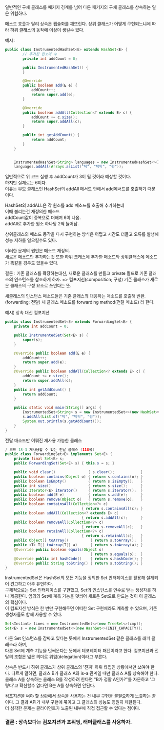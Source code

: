 
일반적인 구체 클래스를 패키지 경계를 넘어 다른 패키지의 구체 클래스를 상속하는 일은 위험하다.

메소드 호출과 달리 상속은 캡슐화를 깨뜨린다. 상위 클래스가 어떻게 구현되느냐에 따라 하위 클래스의 동작에 이상이 생길수 있다.
	
예시 :

```java
public class InstrumentedHashSet<E> extends HashSet<E> {
        // 추가된 원소의 수
        private int addCount = 0;

        public InstrumentedHashSet() {
        }

        @Override
        public boolean add(E e) {
            addCount++;
            return super.add(e);
        }

        @Override
        public boolean addAll(Collection<? extends E> c) {
            addCount += c.size();
            return super.addAll(c);
        }

        public int getAddCount() {
            return addCount;
        }
    }
	
```


```java
	InstrumentedHashSet<String> languages = new InstrumentedHashSet<>();
	languages.addAll(Arrays.asList("틱", "탁탁", "펑"));
```

일반적으로 위 코드 실행 후 addCount가 3이 될 것이라 예상할 것이다.   
하지만 실제로는 6이다.    
이유는 부모 클래스인 HashSet의 addAll 메서드 안에서 add메서드를 호출하기 때문이다.   

HashSet의 addALL은 각 원소를 add 메소드를 호출해 추가하는데   
이때 불리는건 재정의한 메소드   
addCount값이 중복으로 더해져 6이 나옴.   
addAll로 추가한 원소 하나당 2씩 늘어남.   

상위클래스의 메소드 동작을 다시 구현하는 방식은 어렵고 시간도 더들고 오류를 발생해 성능 저하를 일으킬수도 있다.   

이러한 문제의 원인은 메소드 재정의.   
새로운 메소드만 추가하는것 또한 하위 크래스에 추가한 매소드와 상위클래스에 메소드가 똑같을 경우도 있을수 있다.   

결론 : 기존 클래스를 확장하는대신, 새로운 클래스를 만들고 private 필드로 기존 클래스의 인스턴스를 참조하게 하자.
=> 컴포지션(composition; 구성) 기존 클래스가 새로운 클래스의 구성 요소로 쓰인다는 뜻.

새클래스의 인스턴스 매소드들은 기존 클래스의 대응하는 매소드를 호출해 반환.(forwarding; 전달)
새 클래스 메소드를 forwarding method(전달 메소드) 라 한다.

예시) 상속 대신 컴포지션
```java
public class InstrumentedSet<E> extends ForwardingSet<E> {
    private int addCount = 0;

    public InstrumentedSet(Set<E> s) {
        super(s);
    }

    @Override public boolean add(E e) {
        addCount++;
        return super.add(e);
    }
    @Override public boolean addAll(Collection<? extends E> c) {
        addCount += c.size();
        return super.addAll(c);
    }
    public int getAddCount() {
        return addCount;
    }

    public static void main(String[] args) {
        InstrumentedSet<String> s = new InstrumentedSet<>(new HashSet<>());
        s.addAll(List.of("틱", "탁탁", "펑"));
        System.out.println(s.getAddCount());
    }
}

```
전달 매소드만 이뤄진 재사용 가능한 클래스
```java
/ 코드 18-3 재사용할 수 있는 전달 클래스 (118쪽)
public class ForwardingSet<E> implements Set<E> {
    private final Set<E> s;
    public ForwardingSet(Set<E> s) { this.s = s; }

    public void clear()               { s.clear();            }
    public boolean contains(Object o) { return s.contains(o); }
    public boolean isEmpty()          { return s.isEmpty();   }
    public int size()                 { return s.size();      }
    public Iterator<E> iterator()     { return s.iterator();  }
    public boolean add(E e)           { return s.add(e);      }
    public boolean remove(Object o)   { return s.remove(o);   }
    public boolean containsAll(Collection<?> c)
                                   { return s.containsAll(c); }
    public boolean addAll(Collection<? extends E> c)
                                   { return s.addAll(c);      }
    public boolean removeAll(Collection<?> c)
                                   { return s.removeAll(c);   }
    public boolean retainAll(Collection<?> c)
                                   { return s.retainAll(c);   }
    public Object[] toArray()          { return s.toArray();  }
    public <T> T[] toArray(T[] a)      { return s.toArray(a); }
    @Override public boolean equals(Object o)
                                       { return s.equals(o);  }
    @Override public int hashCode()    { return s.hashCode(); }
    @Override public String toString() { return s.toString(); }
}

```

InstrumentedSet은 HashSet의 모든 기능을 정의한 Set 인터페이스를 활용해 설계되어 견고하고 아주 유연하다.  
구체적으로는 Set 인터페이스를 구현했고, Set의 인스턴스를 인수로 받는 생성자를 하나 제공한다. 임의의 Set에 계측 기능을 덧씌어 새로운 Set으로 만드는 것이 이 클래스의 핵심이다.   
이 컴포지션 방식은 한 번만 구현해두면 어떠한 Set 구현체라도 계측할 수 있으며, 기존 생성자들도 함께 사용할 수 있다.  

```java
Set<Instant> times = new InstrumentedSet<>(new TreeSet<>(cmp));
Set<E> s = new InstrumentedSet<>(new HashSet<>(INIT_CAPACITY));
```

다른 Set 인스턴스를 감싸고 있다는 뜻에서 InstrumentedSet 같은 클래스를 래퍼 클래스라 하며,  
다른 Set에 계측 기능을 덧씌운다는 뜻에서 데코레이터 패턴이라고 한다. 
컴포지션과 전달의 조합은 넓은 의미로 위임(delegation)이라고 부른다.   

상속은 반드시 하위 클래스가 상위 클래스의 '진짜' 하위 타입인 상황에서만 쓰여야 한다. 다르게 말하면, 클래스 B가 클래스 A와 is-a 관계일 때만 클래스 A를 상속해야 한다.
클래스 A를 상속하는 클래스 B를 작성하려 한다면 "B가 정말 A인가?"를 자문하고 '그렇다'고 확신할수 없다면 B는 A를 상속하면 안된다.  

컴포지션을 써야 할 상황에서 상속을 사용하는 건 내부 구현을 불필요하게 노출하는 꼴이다. 
그 결과 API가 내부 구현에 묶이고 그 클래스의 성능도 영원히 제한된다.   
더 심각한 문제는 클라이언트가 노출된 내부에 직접 접근할 수 있다는 점이다.  

### 결론 : 상속보다는 컴포지션과 포워딩, 래퍼클래스를 사용하자.
